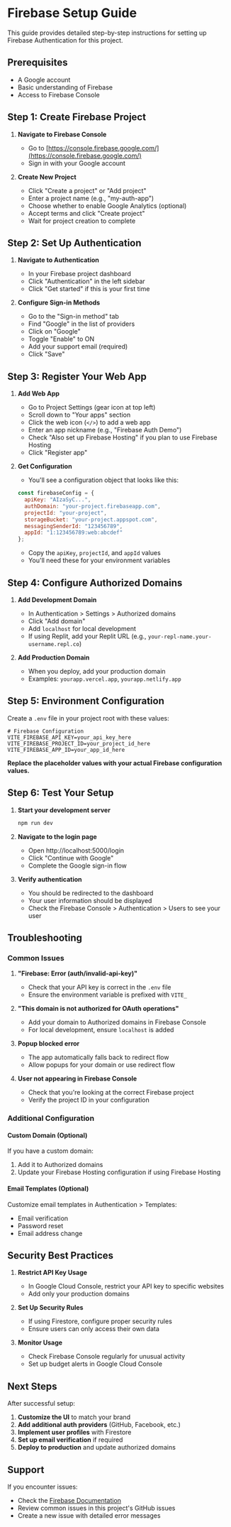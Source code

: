 # Firebase Setup Guide

This guide provides detailed step-by-step instructions for setting up Firebase Authentication for this project.

## Prerequisites

- A Google account
- Basic understanding of Firebase
- Access to Firebase Console

## Step 1: Create Firebase Project

1. **Navigate to Firebase Console**
   - Go to [https://console.firebase.google.com/](https://console.firebase.google.com/)
   - Sign in with your Google account

2. **Create New Project**
   - Click "Create a project" or "Add project"
   - Enter a project name (e.g., "my-auth-app")
   - Choose whether to enable Google Analytics (optional)
   - Accept terms and click "Create project"
   - Wait for project creation to complete

## Step 2: Set Up Authentication

1. **Navigate to Authentication**
   - In your Firebase project dashboard
   - Click "Authentication" in the left sidebar
   - Click "Get started" if this is your first time

2. **Configure Sign-in Methods**
   - Go to the "Sign-in method" tab
   - Find "Google" in the list of providers
   - Click on "Google"
   - Toggle "Enable" to ON
   - Add your support email (required)
   - Click "Save"

## Step 3: Register Your Web App

1. **Add Web App**
   - Go to Project Settings (gear icon at top left)
   - Scroll down to "Your apps" section
   - Click the web icon (`</>`) to add a web app
   - Enter an app nickname (e.g., "Firebase Auth Demo")
   - Check "Also set up Firebase Hosting" if you plan to use Firebase Hosting
   - Click "Register app"

2. **Get Configuration**
   - You'll see a configuration object that looks like this:
   ```javascript
   const firebaseConfig = {
     apiKey: "AIzaSyC...",
     authDomain: "your-project.firebaseapp.com",
     projectId: "your-project",
     storageBucket: "your-project.appspot.com",
     messagingSenderId: "123456789",
     appId: "1:123456789:web:abcdef"
   };
   ```
   - Copy the `apiKey`, `projectId`, and `appId` values
   - You'll need these for your environment variables

## Step 4: Configure Authorized Domains

1. **Add Development Domain**
   - In Authentication > Settings > Authorized domains
   - Click "Add domain"
   - Add `localhost` for local development
   - If using Replit, add your Replit URL (e.g., `your-repl-name.your-username.repl.co`)

2. **Add Production Domain**
   - When you deploy, add your production domain
   - Examples: `yourapp.vercel.app`, `yourapp.netlify.app`

## Step 5: Environment Configuration

Create a `.env` file in your project root with these values:

```env
# Firebase Configuration
VITE_FIREBASE_API_KEY=your_api_key_here
VITE_FIREBASE_PROJECT_ID=your_project_id_here
VITE_FIREBASE_APP_ID=your_app_id_here
```

**Replace the placeholder values with your actual Firebase configuration values.**

## Step 6: Test Your Setup

1. **Start your development server**
   ```bash
   npm run dev
   ```

2. **Navigate to the login page**
   - Open http://localhost:5000/login
   - Click "Continue with Google"
   - Complete the Google sign-in flow

3. **Verify authentication**
   - You should be redirected to the dashboard
   - Your user information should be displayed
   - Check the Firebase Console > Authentication > Users to see your user

## Troubleshooting

### Common Issues

1. **"Firebase: Error (auth/invalid-api-key)"**
   - Check that your API key is correct in the `.env` file
   - Ensure the environment variable is prefixed with `VITE_`

2. **"This domain is not authorized for OAuth operations"**
   - Add your domain to Authorized domains in Firebase Console
   - For local development, ensure `localhost` is added

3. **Popup blocked error**
   - The app automatically falls back to redirect flow
   - Allow popups for your domain or use redirect flow

4. **User not appearing in Firebase Console**
   - Check that you're looking at the correct Firebase project
   - Verify the project ID in your configuration

### Additional Configuration

#### Custom Domain (Optional)
If you have a custom domain:
1. Add it to Authorized domains
2. Update your Firebase Hosting configuration if using Firebase Hosting

#### Email Templates (Optional)
Customize email templates in Authentication > Templates:
- Email verification
- Password reset
- Email address change

## Security Best Practices

1. **Restrict API Key Usage**
   - In Google Cloud Console, restrict your API key to specific websites
   - Add only your production domains

2. **Set Up Security Rules**
   - If using Firestore, configure proper security rules
   - Ensure users can only access their own data

3. **Monitor Usage**
   - Check Firebase Console regularly for unusual activity
   - Set up budget alerts in Google Cloud Console

## Next Steps

After successful setup:

1. **Customize the UI** to match your brand
2. **Add additional auth providers** (GitHub, Facebook, etc.)
3. **Implement user profiles** with Firestore
4. **Set up email verification** if required
5. **Deploy to production** and update authorized domains

## Support

If you encounter issues:
- Check the [Firebase Documentation](https://firebase.google.com/docs/auth)
- Review common issues in this project's GitHub issues
- Create a new issue with detailed error messages